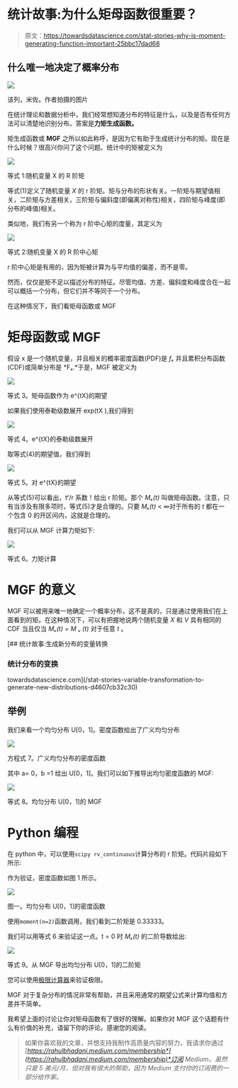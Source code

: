 # 统计故事:为什么矩母函数很重要？

> 原文：<https://towardsdatascience.com/stat-stories-why-is-moment-generating-function-important-25bbc17dad68>

## 什么唯一地决定了概率分布

![](img/3810c209f5c1576377fe0bbfb8e7995e.png)

该列，米佐。作者拍摄的图片

在统计理论和数据分析中，我们经常想知道分布的特征是什么，以及是否有任何方法可以清楚地识别分布。答案是**力矩生成函数。**

矩生成函数或 **MGF** 之所以如此称呼，是因为它有助于生成统计分布的矩。现在是什么时候？很高兴你问了这个问题。统计中的矩被定义为

![](img/5742a354329fe130a62aa8db59a3417a.png)

等式 1:随机变量 X 的 R 阶矩

等式(1)定义了随机变量 *X* 的 r 阶矩。矩与分布的形状有关。一阶矩与期望值相关，二阶矩与方差相关，三阶矩与偏斜度(即偏离对称性)相关，四阶矩与峰度(即分布的峰值)相关。

类似地，我们有另一个称为 r 阶中心矩的度量，其定义为

![](img/474aaeb05eed840e14a1b61739df3bd3.png)

等式 2:随机变量 X 的 R 阶中心矩

r 阶中心矩是有用的，因为矩被计算为与平均值的偏差，而不是零。

然而，仅仅是矩不足以描述分布的特征。尽管均值、方差、偏斜度和峰度合在一起可以概括一个分布，但它们并不等同于一个分布。

在这种情况下，我们看矩母函数或 MGF

# 矩母函数或 MGF

假设 x 是一个随机变量，并且相关的概率密度函数(PDF)是 *fₓ* 并且累积分布函数(CDF)或简单分布是 *Fₓ.*于是，MGF 被定义为

![](img/0e1fe233663a1989e8578f9417c14bf6.png)

等式 3。矩母函数作为 e^{tX}的期望

如果我们使用泰勒级数展开 exp(tX ),我们得到

![](img/c1606f5f001042973f4a9fee0dfd73df.png)

等式 4。e^{tX}的泰勒级数展开

取等式(4)的期望值，我们得到

![](img/a0f12b2f11ea861e57425579a935770b.png)

等式 5。对 e^{tX}的期望

从等式(5)可以看出，tʳ/r 系数！给出 r 阶矩。那个 *Mₓ(t)* 叫做矩母函数。注意，只有当涉及有限多项时，等式(5)才是合理的。只要 *Mₓ(t)* < ∞对于所有的 *t* 都在一个包含 0 的开区间内，这就是合理的。

我们可以从 MGF 计算力矩如下:

![](img/bba285dc1db1668c14c6b4991ece47c6.png)

等式 6。力矩计算

# MGF 的意义

MGF 可以被用来唯一地确定一个概率分布，这不是真的，只是通过使用我们在上面看到的矩。在这种情况下，可以有把握地说两个随机变量 *X* 和 *V* 具有相同的 CDF 当且仅当 *Mₓ(t) = M* ᵥ *(t)* 对于任意 *t* 。

[](/stat-stories-variable-transformation-to-generate-new-distributions-d4607cb32c30) [## 统计故事:生成新分布的变量转换

### 统计分布的变换

towardsdatascience.com](/stat-stories-variable-transformation-to-generate-new-distributions-d4607cb32c30) 

## **举例**

我们来看一个均匀分布 U[0，1]。密度函数给出了广义均匀分布

![](img/d166e9b771183cb06eda9b3d02cb785a.png)

方程式 7。广义均匀分布的密度函数

其中 a= 0，b =1 给出 U[0，1]。我们可以如下推导出均匀密度函数的 MGF:

![](img/60c52366bef168d399226c03dc1fda16.png)

等式 8。均匀分布 U[0，1]的 MGF

# Python 编程

在 python 中，可以使用`scipy rv_continuous`计算分布的 r 阶矩。代码片段如下所示:

作为验证，密度函数如图 1 所示。

![](img/a321b0af4dc4c56898dbf7ba4a2012a8.png)

图一。均匀分布 U[0，1]的密度函数

使用`moment(n=2)`函数调用，我们看到二阶矩是 0.33333。

我们可以用等式 6 来验证这一点。t = 0 时 *Mₓ(t)* 的二阶导数给出:

![](img/1b8ddea8282d3aeb2040bf26903a5ec2.png)

等式 9。从 MGF 导出均匀分布 U[0，1]的二阶矩

您可以使用[极限计算器](https://www.symbolab.com/solver/limit-calculator)来验证极限。

MGF 对于复杂分布的情况非常有帮助，并且采用通常的期望公式来计算均值和方差并不简单。

我希望上面的讨论让你对矩母函数有了很好的理解。如果你对 MGF 这个话题有什么有价值的补充，请留下你的评论。感谢您的阅读。

> 如果你喜欢我的文章，并想支持我制作高质量内容的努力，我请求你通过[*https://rahulbhadani.medium.com/membership*](https://rahulbhadani.medium.com/membership)*订阅 Medium。虽然只是 5 美元/月，但对我有很大的帮助，因为 Medium 支付你的订阅费的一部分给作家。*